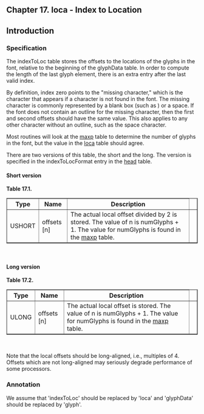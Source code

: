 <div xmlns="http://www.w3.org/1999/xhtml" role="" class="chapter"><div class="titlepage"><div><div><h2 class="title"><a name="chapter.loca"></a>Chapter 17. loca - Index to Location</h2></div></div></div><div role="fragment" class="section"><div class="titlepage"><div><div><h2 class="title" style="clear: both"><a name="idm320133768304"></a>Introduction</h2></div></div></div><div role="specification" class="section"><div class="titlepage"><div><div><h3 class="title"><a name="section.17.1.1"></a>Specification</h3></div></div></div><p role="">The indexToLoc table stores the offsets to the locations
          of the glyphs in the font, relative to the beginning of the
          glyphData table. In order to compute the length of the last
          glyph element, there is an extra entry after the last valid
          index.</p><p role="">By definition, index zero points to the "missing
          character," which is the character that appears if a
          character is not found in the font. The missing character is
          commonly represented by a blank box (such as ) or a space.
          If the font does not contain an outline for the missing
          character, then the first and second offsets should have the
          same value. This also applies to any other character without
          an outline, such as the space character.</p><p role="">Most routines will look at the <a role="" class="link" href="chapter.maxp.md" title="Chapter 9. maxp - Maximum Profile">maxp</a>
          table to determine the number of glyphs in the font, but the
          value in the <a role="" class="link" href="chapter.loca.md" title="Chapter 17. loca - Index to Location">loca</a> table should
          agree.</p><p role="">There are two versions of this table, the short and the
          long. The version is specified in the indexToLocFormat entry
          in the <a role="" class="link" href="chapter.head.md" title="Chapter 6. head - Font Header">head</a> table.</p><h4><a name="idm320133762240"></a>Short version</h4><div class="table"><a name="idm320133761856"></a><p class="title"><strong>Table 17.1. </strong></p><div class="table-contents"><table role="" class="table" border="1"><colgroup><col/><col/><col/><col/></colgroup><thead><tr><th role="">Type</th><th role="">Name</th><th role="">Description</th><td class="auto-generated"> </td></tr></thead><tbody><tr><td role="">USHORT</td><td role="">offsets [n]</td><td role="">The actual local offset divided by 2 is
              stored. The value of n is numGlyphs + 1. The value for
              numGlyphs is found in the <a role="" class="link" href="chapter.maxp.md" title="Chapter 9. maxp - Maximum Profile">maxp</a>
              table.</td><td class="auto-generated"> </td></tr></tbody></table></div></div><br class="table-break"/><h4><a name="idm320133757696"></a>Long version</h4><div class="table"><a name="idm320133757312"></a><p class="title"><strong>Table 17.2. </strong></p><div class="table-contents"><table role="" class="table" border="1"><colgroup><col/><col/><col/><col/></colgroup><thead><tr><th role="">Type</th><th role="">Name</th><th role="">Description</th><td class="auto-generated"> </td></tr></thead><tbody><tr><td role="">ULONG</td><td role="">offsets [n]</td><td role="">The actual local offset is stored. The value
              of n is numGlyphs + 1. The value for numGlyphs is found
              in the <a role="" class="link" href="chapter.maxp.md" title="Chapter 9. maxp - Maximum Profile">maxp</a> table.</td><td class="auto-generated"> </td></tr></tbody></table></div></div><br class="table-break"/><p role="">Note that the local offsets should be long-aligned,
          i.e., multiples of 4. Offsets which are not long-aligned may
          seriously degrade performance of some processors.</p></div><div role="annotation" class="section"><div class="titlepage"><div><div><h3 class="title"><a name="section.17.1.2"></a>Annotation</h3></div></div></div><p role="">We assume that 'indexToLoc' should be replaced by 'loca'
	  and 'glyphData' should be replaced by 'glyph'.</p></div></div></div>
